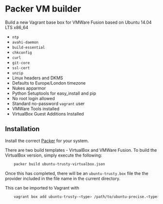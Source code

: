 # Packer VM builder

Build a new Vagrant base box for VMWare Fusion based on Ubuntu 14.04 LTS x86_64
* `ntp`
* `avahi-daemon`
* `build-essential`
* `chkconfig`
* `curl`
* `git-core`
* `ssl-cert`
* `unzip`
* Linux headers and DKMS
* Defaults to Europe/London timezone
* Nukes apparmor
* Python Setuptools for easy_install and pip
* No root login allowed
* Standard no-password `vagrant` user
* VMWare Tools installed
* VirtualBox Guest Additions Installed

## Installation

Install the correct [Packer](http://packer.io) for your system.

There are two build templates - VirtualBox and VMWare Fusion.  To build the VirtualBox version, simply execute the following:

``` bash
	packer build ubuntu-trusty-virtualbox.json
```

Once this has completed, there will be an `ubuntu-trusty.box` file the the provider
included in the file name in the current directory.

This can be imported to Vagrant with
```bash
	vagrant box add ubuntu-trusty-<type> /path/to/ubuntu-precise.<type>.box --provider [vmware_fusion,virtualbox]
```
